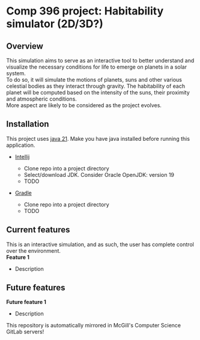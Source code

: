 # Comp 396 project: Habitability simulator (2D/3D?)

## Overview

This simulation aims to serve as an interactive tool to better understand and visualize the necessary conditions for life to emerge on planets in a solar system.  
To do so, it will simulate the motions of planets, suns and other various celestial bodies as they interact through gravity. The habitability of each planet will be computed based on the intensity of the suns, their proximity and atmospheric conditions.  
More aspect are likely to be considered as the project evolves.  

## Installation

This project uses [java 21](https://www.oracle.com/ca-en/java/technologies/downloads/#java21). Make you have java installed before running this application.  
- [Intellij](https://www.jetbrains.com/idea/)
  - Clone repo into a project directory
  - Select/download JDK. Consider Oracle OpenJDK: version 19
  - TODO

- [Gradle](https://gradle.org/)
  - Clone repo into a project directory
  - TODO


## Current features

This is an interactive simulation, and as such, the user has complete control over the environment.  
**Feature 1**
  - Description

## Future features

**Future feature 1**
  - Description

This repository is automatically mirrored in McGill's Computer Science GitLab servers!
